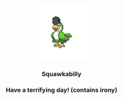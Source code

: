 <p align="center">
    <img src="https://raw.githubusercontent.com/PokeAPI/sprites/master/sprites/pokemon/931.png" width="150" height="150">
</p>
<h3 align="center"> <b>Squawkabilly</b></h3>
<h3 align="center">Have a terrifying day! (contains irony)</h3>
